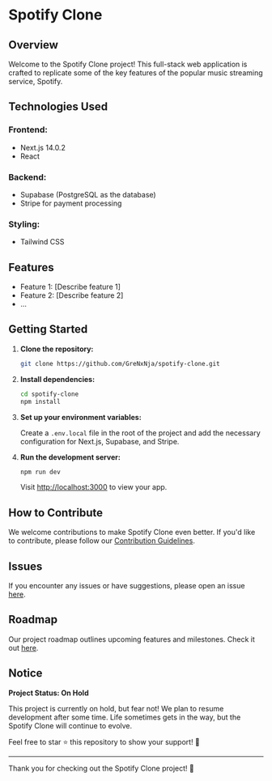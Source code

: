 # Spotify Clone

## Overview

Welcome to the Spotify Clone project! This full-stack web application is crafted to replicate some of the key features of the popular music streaming service, Spotify.

## Technologies Used

### Frontend:

- Next.js 14.0.2
- React

### Backend:

- Supabase (PostgreSQL as the database)
- Stripe for payment processing

### Styling:

- Tailwind CSS

## Features

- Feature 1: [Describe feature 1]
- Feature 2: [Describe feature 2]
- ...

## Getting Started

1. **Clone the repository:**

   ```bash
   git clone https://github.com/GreNxNja/spotify-clone.git
   ```

2. **Install dependencies:**

   ```bash
   cd spotify-clone
   npm install
   ```

3. **Set up your environment variables:**

   Create a `.env.local` file in the root of the project and add the necessary configuration for Next.js, Supabase, and Stripe.

4. **Run the development server:**

   ```bash
   npm run dev
   ```

   Visit [http://localhost:3000](http://localhost:3000) to view your app.

## How to Contribute

We welcome contributions to make Spotify Clone even better. If you'd like to contribute, please follow our [Contribution Guidelines](link-to-contribution-guidelines).

## Issues

If you encounter any issues or have suggestions, please open an issue [here](link-to-issues).

## Roadmap

Our project roadmap outlines upcoming features and milestones. Check it out [here](link-to-roadmap).

## Notice

**Project Status: On Hold**

This project is currently on hold, but fear not! We plan to resume development after some time. Life sometimes gets in the way, but the Spotify Clone will continue to evolve.

Feel free to star ⭐ this repository to show your support! 🎉

---

Thank you for checking out the Spotify Clone project! 🚀
